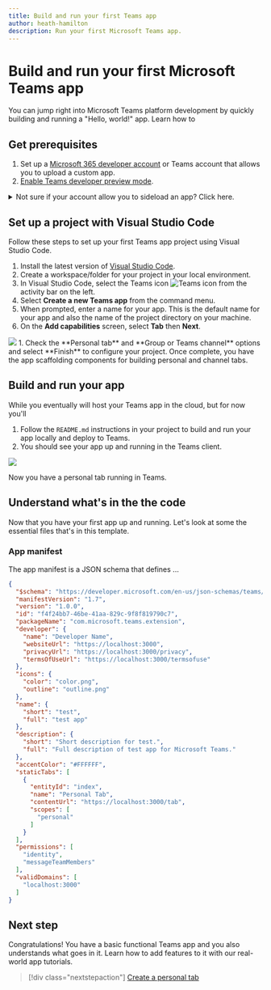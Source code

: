 ```yaml
---
title: Build and run your first Teams app
author: heath-hamilton
description: Run your first Microsoft Teams app.
---
```

# Build and run your first Microsoft Teams app

You can jump right into Microsoft Teams platform development by quickly building and running a "Hello, world!" app. Learn how to 

## Get prerequisites

1. Set up a [Microsoft 365 developer account](../concepts/build-and-test/prepare-your-o365-tenant) or Teams account that allows you to upload a custom app.
1. [Enable Teams developer preview mode](../resources/dev-preview/developer-preview-intro#enable-developer-preview).
<details>
  <summary>Not sure if your account allow you to sideload an app? Click here.</summary>
Click on AppStore on the bottom left corner and you should see "Upload a custom app" if sideloading is turned on.
<image src="../assets/images/app-up-and-running/upload-custom-app.png">

If sideloading is not turned on for your tenant, please get a Microsoft 365 developer account and turn on sideloading by following [these steps](/concepts/build-and-test/prepare-your-o365-tenant#Enable-custom-Teams-apps-and-turn-on-custom-app-uploading) 
</details>

## Set up a project with Visual Studio Code

Follow these steps to set up your first Teams app project using Visual Studio Code.

1. Install the latest version of [Visual Studio Code](https://code.visualstudio.com/download).
1. Create a workspace/folder for your project in your local environment.
1. In Visual Studio Code, select the Teams icon ![Teams icon](../assets/icons/favicon-16x16.png) from the activity bar on the left.
1. Select **Create a new Teams app** from the command menu.
1. When prompted, enter a name for your app. This is the default name for your app and also the name of the project directory on your machine.
1. On the **Add capabilities** screen, select **Tab** then **Next**.
<image src="../assets/images/app-up-and-running/choose-tab.png" alt-text="<alt text>">
1. Check the **Personal tab** and **Group or Teams channel** options and select **Finish** to configure your project. Once complete, you have the app scaffolding components for building personal and channel tabs.

## Build and run your app

While you eventually will host your Teams app in the cloud, but for now you'll 

1. Follow the `README.md` instructions in your project to build and run your app locally and deploy to Teams.
1. You should see your app up and running in the Teams client.
<image src="../assets/images/app-up-and-running/tab-running.png" alt-text="<alt text>">

Now you have a personal tab running in Teams.

## Understand what's in the the code

Now that you have your first app up and running. Let's look at some the essential files that's in this template.

### App manifest
The app manifest is a JSON schema that defines ...

```json
{
  "$schema": "https://developer.microsoft.com/en-us/json-schemas/teams/v1.7/MicrosoftTeams.schema.json",
  "manifestVersion": "1.7",
  "version": "1.0.0",
  "id": "f4f24bb7-46be-41aa-829c-9f8f819790c7",
  "packageName": "com.microsoft.teams.extension",
  "developer": {
    "name": "Developer Name",
    "websiteUrl": "https://localhost:3000",
    "privacyUrl": "https://localhost:3000/privacy",
    "termsOfUseUrl": "https://localhost:3000/termsofuse"
  },
  "icons": {
    "color": "color.png",
    "outline": "outline.png"
  },
  "name": {
    "short": "test",
    "full": "test app"
  },
  "description": {
    "short": "Short description for test.",
    "full": "Full description of test app for Microsoft Teams."
  },
  "accentColor": "#FFFFFF",
  "staticTabs": [
    {
      "entityId": "index",
      "name": "Personal Tab",
      "contentUrl": "https://localhost:3000/tab",
      "scopes": [
        "personal"
      ]
    }
  ],
  "permissions": [
    "identity",
    "messageTeamMembers"
  ],
  "validDomains": [
    "localhost:3000"
  ]
}
```

## Next step

Congratulations! You have a basic functional Teams app and you also understands what goes in it. Learn how to add features to it with our real-world app tutorials.

> [!div class="nextstepaction"]
> [Create a personal tab](../build-your-first-app/add-personal-tab.md)
